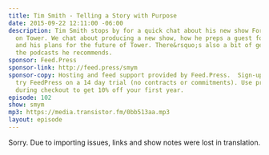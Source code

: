 ```yaml
---
title: Tim Smith - Telling a Story with Purpose
date: 2015-09-22 12:11:00 -06:00
description: Tim Smith stops by for a quick chat about his new show For the Record
  on Tower. We chat about producing a new show, how he preps a guest for an interview,
  and his plans for the future of Tower. There&rsquo;s also a bit of gear talk and
  the podcasts he recommends.
sponsor: Feed.Press
sponsor-link: http://feed.press/smym
sponsor-copy: Hosting and feed support provided by Feed.Press.  Sign-up today and
  try FeedPress on a 14 day trial (no contracts or commitments). Use promo code "smym"
  during checkout to get 10% off your first year.
episode: 102
show: smym
mp3: https://media.transistor.fm/0bb513aa.mp3
layout: episode
---
```


Sorry. Due to importing issues, links and show notes were lost in translation.
